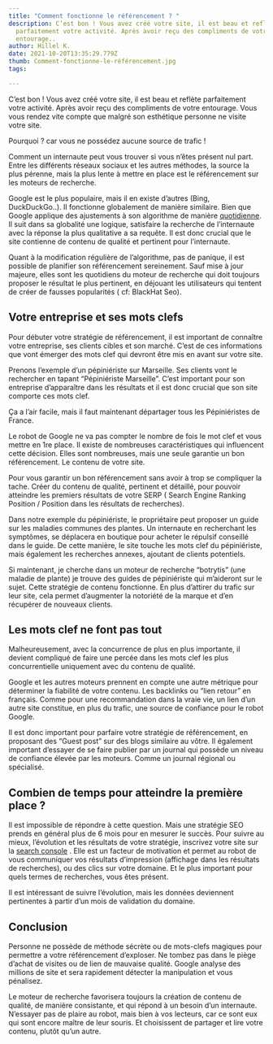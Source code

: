 ```yaml
---
title: "Comment fonctionne le référencement ? "
description: C’est bon ! Vous avez créé votre site, il est beau et reflète
  parfaitement votre activité. Après avoir reçu des compliments de votre
  entourage..
author: Hillel K.
date: 2021-10-20T13:35:29.779Z
thumb: Comment-fonctionne-le-référencement.jpg
tags:

---
```

C’est bon ! Vous avez créé votre site, il est beau et reflète parfaitement votre activité. Après avoir reçu des compliments de votre entourage. Vous vous rendez vite compte que malgré son esthétique personne ne visite votre site.

Pourquoi ? car vous ne possédez aucune source de trafic !

Comment un internaute peut vous trouver si vous n’êtes présent nul part. Entre les différents réseaux sociaux et les autres méthodes, la source la plus pérenne, mais la plus lente à mettre en place est le référencement sur les moteurs de recherche.

Google est le plus populaire, mais il en existe d’autres (Bing, DuckDuckGo..). Il fonctionne globalement de manière similaire. Bien que Google applique des ajustements à son algorithme de manière [quotidienne](https://www.google.com/search/howsearchworks/mission/users/). Il suit dans sa globalité une logique, satisfaire la recherche de l’internaute avec la réponse la plus qualitative a sa requête. Il est donc crucial que le site contienne de contenu de qualité et pertinent pour l’internaute.

Quant à la modification régulière de l’algorithme, pas de panique, il est possible de planifier son référencement sereinement. Sauf mise à jour majeure, elles sont les quotidiens du moteur de recherche qui doit toujours proposer le résultat le plus pertinent, en déjouant les utilisateurs qui tentent de créer de fausses popularités ( cf: BlackHat Seo).

## Votre entreprise et ses mots clefs

Pour débuter votre stratégie de référencement, il est important de connaître votre entreprise, ses clients cibles et son marché. C’est de ces informations que vont émerger des mots clef qui devront être mis en avant sur votre site.

Prenons l’exemple d’un pépiniériste sur Marseille. Ses clients vont le rechercher en tapant “Pépiniériste Marseille”. C’est important pour son entreprise d’apparaître dans les résultats et il est donc crucial que son site comporte ces mots clef.

Ça a l’air facile, mais il faut maintenant départager tous les Pépiniéristes de France.

Le robot de Google ne va pas compter le nombre de fois le mot clef et vous mettre en 1re place. Il existe de nombreuses caractéristiques qui influencent cette décision. Elles sont nombreuses, mais une seule garantie un bon référencement. Le contenu de votre site.

Pour vous garantir un bon référencement sans avoir à trop se compliquer la tache. Créer du contenu de qualité, pertinent et détaillé, pour pouvoir atteindre les premiers résultats de votre SERP ( Search Engine Ranking Position / Position dans les résultats de recherches).

Dans notre exemple du pépiniériste, le propriétaire peut proposer un guide sur les maladies communes des plantes. Un internaute en recherchant les symptômes, se déplacera en boutique pour acheter le répulsif conseillé dans le guide. De cette manière, le site touche les mots clef du pépiniériste, mais également les recherches annexes, ajoutant de clients potentiels.

Si maintenant, je cherche dans un moteur de recherche “botrytis” (une maladie de plante) je trouve des guides de pépiniériste qui m’aideront sur le sujet. Cette stratégie de contenu fonctionne. En plus d’attirer du trafic sur leur site, cela permet d’augmenter la notoriété de la marque et d’en récupérer de nouveaux clients. 

## Les mots clef ne font pas tout

Malheureusement, avec la concurrence de plus en plus importante, il devient compliqué de faire une percée dans les mots clef les plus concurrentielle uniquement avec du contenu de qualité.

Google et les autres moteurs prennent en compte une autre métrique pour déterminer la fiabilité de votre contenu. Les backlinks ou “lien retour” en français. Comme pour une recommandation dans la vraie vie, un lien d’un autre site constitue, en plus du trafic, une source de confiance pour le robot Google.

Il est donc important pour parfaire votre stratégie de référencement, en proposant des “Guest post” sur des blogs similaire au vôtre. Il également important d’essayer de se faire publier par un journal qui possède un niveau de confiance élevée par les moteurs. Comme un journal régional ou spécialisé.

## Combien de temps pour atteindre la première place ? 

Il est impossible de répondre à cette question. Mais une stratégie SEO prends en général plus de 6 mois pour en mesurer le succès. Pour suivre au mieux, l’évolution et les résultats de votre stratégie, inscrivez votre site sur la [](https://search.google.com/search-console/about)[search console](https://search.google.com/search-console/about) . Elle est un facteur de motivation et permet au robot de vous communiquer vos résultats d’impression (affichage dans les résultats de recherches), ou des clics sur votre domaine. Et le plus important pour quels termes de recherches, vous êtes présent.

Il est intéressant de suivre l’évolution, mais les données deviennent pertinentes à partir d’un mois de validation du domaine. 

## Conclusion

Personne ne possède de méthode sécrète ou de mots-clefs magiques pour permettre a votre référencement d’exploser. Ne tombez pas dans le piège d’achat de visites ou de lien de mauvaise qualité. Google analyse des millions de site et sera rapidement détecter la manipulation et vous pénalisez.

Le moteur de recherche favorisera toujours la création de contenu de qualité, de manière consistante, et qui répond à un besoin d’un internaute. N’essayer pas de plaire au robot, mais bien à vos lecteurs, car ce sont eux qui sont encore maître de leur souris. Et choisissent de partager et lire votre contenu, plutôt qu’un autre.